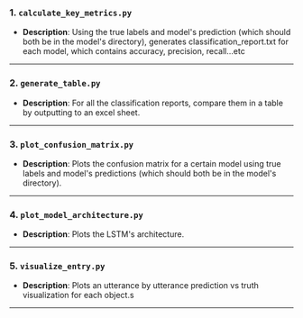 ### **1. `calculate_key_metrics.py`**
- **Description**: Using the true labels and model's prediction (which should both be in the model's directory), generates classification_report.txt for each model, which contains accuracy, precision, recall...etc

---

### **2. `generate_table.py`**
- **Description**: For all the classification reports, compare them in a table by outputting to an excel sheet.

---

### **3. `plot_confusion_matrix.py`**
- **Description**: Plots the confusion matrix for a certain model using true labels and model's predictions (which should both be in the model's directory).

---

### **4. `plot_model_architecture.py`**
- **Description**: Plots the LSTM's architecture.

---

### **5. `visualize_entry.py`**
- **Description**: Plots an utterance by utterance prediction vs truth visualization for each object.s

---